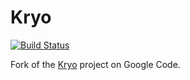 # Kryo

[![Build Status](https://secure.travis-ci.org/sritchie/kryo.png?branch=master)](http://travis-ci.org/sritchie/kryo)

Fork of the [Kryo](http://code.google.com/p/kryo/) project on Google Code.
